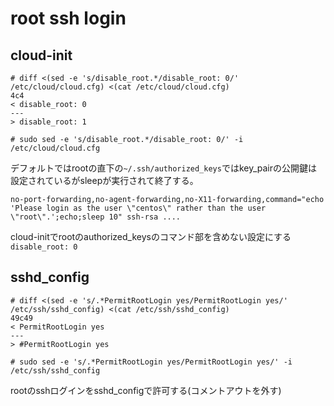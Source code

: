 # root ssh login

cloud-init
--

```console
# diff <(sed -e 's/disable_root.*/disable_root: 0/' /etc/cloud/cloud.cfg) <(cat /etc/cloud/cloud.cfg)
4c4
< disable_root: 0
---
> disable_root: 1

```
```console
# sudo sed -e 's/disable_root.*/disable_root: 0/' -i /etc/cloud/cloud.cfg
```
デフォルトではrootの直下の`~/.ssh/authorized_keys`ではkey_pairの公開鍵は設定されているがsleepが実行されて終了する。
```
no-port-forwarding,no-agent-forwarding,no-X11-forwarding,command="echo 'Please login as the user \"centos\" rather than the user \"root\".';echo;sleep 10" ssh-rsa ....
```
cloud-initでrootのauthorized_keysのコマンド部を含めない設定にする`disable_root: 0`


sshd_config
--

```console
# diff <(sed -e 's/.*PermitRootLogin yes/PermitRootLogin yes/' /etc/ssh/sshd_config) <(cat /etc/ssh/sshd_config)
49c49
< PermitRootLogin yes
---
> #PermitRootLogin yes
```
```console
# sudo sed -e 's/.*PermitRootLogin yes/PermitRootLogin yes/' -i /etc/ssh/sshd_config
```

rootのsshログインをsshd_configで許可する(コメントアウトを外す)
